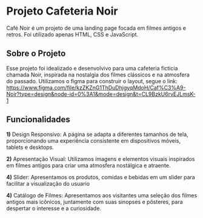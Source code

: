 # Projeto Cafeteria Noir
Café Noir é um projeto de uma landing page focada em filmes antigos e retros. Foi utilizado apenas HTML, CSS e JavaScript.

## Sobre o Projeto
Esse projeto foi idealizado e desenvolvivo para uma cafeteria ficticia chamada Noir, inspirada na nostalgia dos filmes clássicos e na atmosfera do passado. Utilizamos o figma para construir o layout, segue o link: https://www.figma.com/file/kzZKZnG1ThDuDhjgyqMdoH/Caf%C3%A9-Noir?type=design&node-id=0%3A1&mode=design&t=CL9BzkU6rvEJLmsK-1

## Funcionalidades
**1)** Design Responsivo: A página se adapta a diferentes tamanhos de tela, proporcionando uma experiência consistente em dispositivos móveis, tablets e desktops.

**2)** Apresentação Visual: Utilizamos imagens e elementos visuais inspirados em filmes antigos para criar uma atmosfera nostálgica e atraente.

**4)** Slider: Apresentamos os produtos, comidas e bebidas em um slider para facilitar a visualização do usuario

**4)** Catálogo de Filmes: Apresentamos aos visitantes uma seleção dos filmes antigos mais icônicos, juntamente com suas sinopses e pôsteres, para despertar o interesse e a curiosidade.